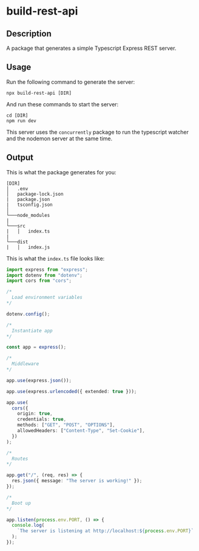 # build-rest-api

## Description

A package that generates a simple Typescript Express REST server.

## Usage

Run the following command to generate the server:

```
npx build-rest-api [DIR]
```

And run these commands to start the server:

```
cd [DIR]
npm run dev
```

This server uses the `concurrently` package to run the typescript watcher and the nodemon server at the same time.

## Output

This is what the package generates for you:

```
[DIR]
│   .env
│   package-lock.json
|   package.json
|   tsconfig.json
│
└───node_modules
|
└───src
|   │   index.ts
|
└───dist
|   │   index.js
```

This is what the `index.ts` file looks like:

```ts
import express from "express";
import dotenv from "dotenv";
import cors from "cors";

/*
  Load environment variables
*/

dotenv.config();

/*
  Instantiate app
*/

const app = express();

/*
  Middleware
*/

app.use(express.json());

app.use(express.urlencoded({ extended: true }));

app.use(
  cors({
    origin: true,
    credentials: true,
    methods: ["GET", "POST", "OPTIONS"],
    allowedHeaders: ["Content-Type", "Set-Cookie"],
  })
);

/*
  Routes
*/

app.get("/", (req, res) => {
  res.json({ message: "The server is working!" });
});

/*
  Boot up
*/

app.listen(process.env.PORT, () => {
  console.log(
    `The server is listening at http://localhost:${process.env.PORT}`
  );
});
```
